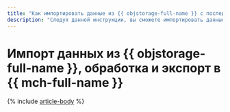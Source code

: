 ```yaml
---
title: "Как импортировать данные из {{ objstorage-full-name }} с последующей обработкой и экспортом в {{ mch-full-name }}"
description: "Следуя данной инструкции, вы сможете импортировать данные из {{ objstorage-full-name }} с последующей обработкой и экспортом в {{ mch-full-name }}."
---
```


# Импорт данных из {{ objstorage-full-name }}, обработка и экспорт в {{ mch-full-name }}

{% include [article-body](../../_tutorials/s3-dataproc-ch.md) %}
